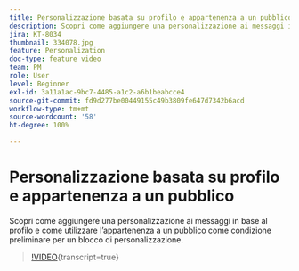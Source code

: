 ```yaml
---
title: Personalizzazione basata su profilo e appartenenza a un pubblico
description: Scopri come aggiungere una personalizzazione ai messaggi in base al profilo e come utilizzare l’appartenenza a un pubblico come condizione preliminare per un blocco di personalizzazione.
jira: KT-8034
thumbnail: 334078.jpg
feature: Personalization
doc-type: feature video
team: PM
role: User
level: Beginner
exl-id: 3a11a1ac-9bc7-4485-a1c2-a6b1beabcce4
source-git-commit: fd9d277be00449155c49b3809fe647d7342b6acd
workflow-type: tm+mt
source-wordcount: '58'
ht-degree: 100%

---
```


# Personalizzazione basata su profilo e appartenenza a un pubblico

Scopri come aggiungere una personalizzazione ai messaggi in base al profilo e come utilizzare l’appartenenza a un pubblico come condizione preliminare per un blocco di personalizzazione.

>[!VIDEO](https://video.tv.adobe.com/v/334078?quality=12&learn=on){transcript=true}
